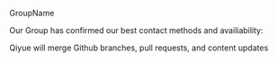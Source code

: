 GroupName

Our Group has confirmed our best contact methods and availiability:

Qiyue will merge Github branches, pull requests, and content updates


